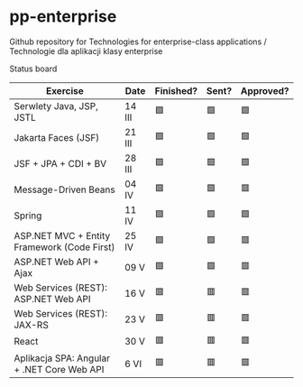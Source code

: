 # pp-enterprise
Github repository for Technologies for enterprise-class applications / Technologie dla aplikacji klasy enterprise


Status board

| Exercise | Date | Finished?  | Sent? | Approved?
|---|---|---|---|---|
| Serwlety Java, JSP, JSTL  | 14 III  | 🟩  | 🟩  | 🟩  |
| Jakarta Faces (JSF)  | 21 III  | 🟩  | 🟩  | 🟩  |
| JSF + JPA + CDI + BV  | 28 III  | 🟩  | 🟩  | 🟩  |
| Message-Driven Beans | 04 IV  | 🟩  | 🟩  | 🟥  |
| Spring | 11 IV  | 🟩  | 🟩  | 🟩  |
| ASP.NET MVC + Entity Framework (Code First) | 25 IV  | 🟩  | 🟩  | 🟥  |
| ASP.NET Web API + Ajax | 09 V  | 🟩  | 🟩  | 🟥  |
| Web Services (REST): ASP.NET Web API | 16 V  | 🟥  | 🟥  | 🟥  |
| Web Services (REST): JAX-RS | 23 V  | 🟥  | 🟥  | 🟥  |
| React | 30 V  | 🟥  | 🟥  | 🟥  |
| Aplikacja SPA: Angular + .NET Core Web API| 6 VI  | 🟥  | 🟥  | 🟥  |
